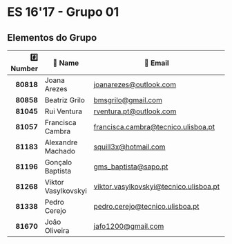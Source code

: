 # ES 16'17 - Grupo 01

## Elementos do Grupo

| :hash: Number |     :memo: Name     |              :email: Email               |    :octocat: GitHub     | :package: Module(s) |
|--------------:|---------------------|------------------------------------------|-------------------------|---------------------|
|     **80818** | Joana Arezes        |          <joanarezes@outlook.com>        | [JoanaArezes]           |         TBA         |
|     **80858** | Beatriz Grilo       |            <bmsgrilo@gmail.com>          | [BMSGrilo]              |         TBA         |
|     **81045** | Rui Ventura         |         <rventura.pt@outlook.com>        | [rgcv]                  |         TBA         |
|     **81057** | Francisca Cambra    |    <francisca.cambra@tecnico.ulisboa.pt> | [kika96kika]            |         TBA         |
|     **81183** | Alexandre Machado   |            <squill3x@hotmail.com>        | [Squill3x]              |         TBA         |
|     **81196** | Gonçalo Baptista    |        <gms_baptista@sapo.pt>            | [gmsbaptista]           |         TBA         |
|     **81268** | Viktor Vasylkovskyi | <viktor.vasylkovskyi@tecnico.ulisboa.pt> | [vitiavas]              |         TBA         |
|     **81338** | Pedro Cerejo        |        <pedro.cerejo@tecnico.ulisboa.pt> | [schimini]              |         TBA         |
|     **81670** | João Oliveira       |            <jafo1200@gmail.com>          | [joaoalexandreoliveira] |         TBA         |

[JoanaArezes]: https://github.com/JoanaArezes
[BMSGrilo]: https://github.com/BMSGrilo
[rgcv]: https://github.com/rgcv
[kika96kika]: https://github.com/kika96kika
[Squill3x]: https://github.com/Squill3x
[gmsbaptista]: https://github.com/gmsbaptista
[vitiavas]: https://github.com/vitiavas
[schimini]: https://github.com/schimini
[joaoalexandreoliveira]: https://github.com/joaoalexandreoliveira
